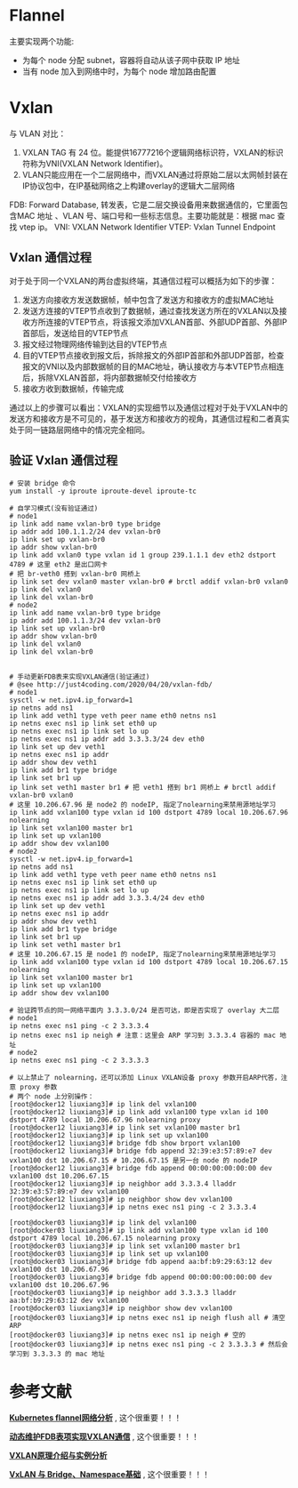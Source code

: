 

# Flannel
主要实现两个功能:
* 为每个 node 分配 subnet，容器将自动从该子网中获取 IP 地址
* 当有 node 加入到网络中时，为每个 node 增加路由配置


# Vxlan 
与 VLAN 对比：
1. VXLAN TAG 有 24 位。能提供16777216个逻辑网络标识符，VXLAN的标识符称为VNI(VXLAN Network Identifier)。
2. VLAN只能应用在一个二层网络中，而VXLAN通过将原始二层以太网帧封装在IP协议包中，在IP基础网络之上构建overlay的逻辑大二层网络


FDB: Forward Database, 转发表，它是二层交换设备用来数据通信的，它里面包含MAC 地址 、VLAN 号、端口号和一些标志信息。主要功能就是：根据 mac 查找 vtep ip。
VNI: VXLAN Network Identifier
VTEP: Vxlan Tunnel Endpoint


## Vxlan 通信过程
对于处于同一个VXLAN的两台虚拟终端，其通信过程可以概括为如下的步骤：
1. 发送方向接收方发送数据帧，帧中包含了发送方和接收方的虚拟MAC地址
2. 发送方连接的VTEP节点收到了数据帧，通过查找发送方所在的VXLAN以及接收方所连接的VTEP节点，将该报文添加VXLAN首部、外部UDP首部、外部IP首部后，发送给目的VTEP节点
3. 报文经过物理网络传输到达目的VTEP节点
4. 目的VTEP节点接收到报文后，拆除报文的外部IP首部和外部UDP首部，检查报文的VNI以及内部数据帧的目的MAC地址，确认接收方与本VTEP节点相连后，拆除VXLAN首部，将内部数据帧交付给接收方
5. 接收方收到数据帧，传输完成

通过以上的步骤可以看出：VXLAN的实现细节以及通信过程对于处于VXLAN中的发送方和接收方是不可见的，基于发送方和接收方的视角，其通信过程和二者真实处于同一链路层网络中的情况完全相同。

## 验证 Vxlan 通信过程

```shell
# 安装 bridge 命令
yum install -y iproute iproute-devel iproute-tc

# 自学习模式(没有验证通过)
# node1
ip link add name vxlan-br0 type bridge
ip addr add 100.1.1.2/24 dev vxlan-br0
ip link set up vxlan-br0
ip addr show vxlan-br0
ip link add vxlan0 type vxlan id 1 group 239.1.1.1 dev eth2 dstport 4789 # 这里 eth2 是出口网卡
# 把 br-veth0 搭到 vxlan-br0 网桥上
ip link set dev vxlan0 master vxlan-br0 # brctl addif vxlan-br0 vxlan0
ip link del vxlan0
ip link del vxlan-br0
# node2
ip link add name vxlan-br0 type bridge
ip addr add 100.1.1.3/24 dev vxlan-br0
ip link set up vxlan-br0
ip addr show vxlan-br0
ip link del vxlan0
ip link del vxlan-br0


# 手动更新FDB表来实现VXLAN通信(验证通过)
# @see http://just4coding.com/2020/04/20/vxlan-fdb/
# node1
sysctl -w net.ipv4.ip_forward=1
ip netns add ns1
ip link add veth1 type veth peer name eth0 netns ns1
ip netns exec ns1 ip link set eth0 up
ip netns exec ns1 ip link set lo up
ip netns exec ns1 ip addr add 3.3.3.3/24 dev eth0
ip link set up dev veth1
ip netns exec ns1 ip addr
ip addr show dev veth1
ip link add br1 type bridge
ip link set br1 up
ip link set veth1 master br1 # 把 veth1 搭到 br1 网桥上 # brctl addif vxlan-br0 vxlan0
# 这里 10.206.67.96 是 node2 的 nodeIP, 指定了nolearning来禁用源地址学习
ip link add vxlan100 type vxlan id 100 dstport 4789 local 10.206.67.96 nolearning
ip link set vxlan100 master br1
ip link set up vxlan100
ip addr show dev vxlan100
# node2
sysctl -w net.ipv4.ip_forward=1
ip netns add ns1
ip link add veth1 type veth peer name eth0 netns ns1
ip netns exec ns1 ip link set eth0 up
ip netns exec ns1 ip link set lo up
ip netns exec ns1 ip addr add 3.3.3.4/24 dev eth0
ip link set up dev veth1
ip netns exec ns1 ip addr
ip addr show dev veth1
ip link add br1 type bridge
ip link set br1 up
ip link set veth1 master br1
# 这里 10.206.67.15 是 node1 的 nodeIP, 指定了nolearning来禁用源地址学习
ip link add vxlan100 type vxlan id 100 dstport 4789 local 10.206.67.15 nolearning
ip link set vxlan100 master br1
ip link set up vxlan100
ip addr show dev vxlan100

# 验证跨节点的同一网络平面内 3.3.3.0/24 是否可达，即是否实现了 overlay 大二层
# node1
ip netns exec ns1 ping -c 2 3.3.3.4
ip netns exec ns1 ip neigh # 注意：这里会 ARP 学习到 3.3.3.4 容器的 mac 地址
# node2
ip netns exec ns1 ping -c 2 3.3.3.3

# 以上禁止了 nolearning，还可以添加 Linux VXLAN设备 proxy 参数开启ARP代答，注意 proxy 参数
# 两个 node 上分别操作：
[root@docker12 liuxiang3]# ip link del vxlan100
[root@docker12 liuxiang3]# ip link add vxlan100 type vxlan id 100 dstport 4789 local 10.206.67.96 nolearning proxy
[root@docker12 liuxiang3]# ip link set vxlan100 master br1
[root@docker12 liuxiang3]# ip link set up vxlan100
[root@docker12 liuxiang3]# bridge fdb show brport vxlan100
[root@docker12 liuxiang3]# bridge fdb append 32:39:e3:57:89:e7 dev vxlan100 dst 10.206.67.15 # 10.206.67.15 是另一台 node 的 nodeIP
[root@docker12 liuxiang3]# bridge fdb append 00:00:00:00:00:00 dev vxlan100 dst 10.206.67.15
[root@docker12 liuxiang3]# ip neighbor add 3.3.3.4 lladdr 32:39:e3:57:89:e7 dev vxlan100
[root@docker12 liuxiang3]# ip neighbor show dev vxlan100
[root@docker12 liuxiang3]# ip netns exec ns1 ping -c 2 3.3.3.4

[root@docker03 liuxiang3]# ip link del vxlan100
[root@docker03 liuxiang3]# ip link add vxlan100 type vxlan id 100 dstport 4789 local 10.206.67.15 nolearning proxy
[root@docker03 liuxiang3]# ip link set vxlan100 master br1
[root@docker03 liuxiang3]# ip link set up vxlan100
[root@docker03 liuxiang3]# bridge fdb append aa:bf:b9:29:63:12 dev vxlan100 dst 10.206.67.96
[root@docker03 liuxiang3]# bridge fdb append 00:00:00:00:00:00 dev vxlan100 dst 10.206.67.96
[root@docker03 liuxiang3]# ip neighbor add 3.3.3.3 lladdr aa:bf:b9:29:63:12 dev vxlan100
[root@docker03 liuxiang3]# ip neighbor show dev vxlan100
[root@docker03 liuxiang3]# ip netns exec ns1 ip neigh flush all # 清空 ARP
[root@docker03 liuxiang3]# ip netns exec ns1 ip neigh # 空的 
[root@docker03 liuxiang3]# ip netns exec ns1 ping -c 2 3.3.3.3 # 然后会学习到 3.3.3.3 的 mac 地址

```




# 参考文献
**[Kubernetes flannel网络分析](http://just4coding.com/2021/11/03/flannel/)** , 这个很重要！！！

**[动态维护FDB表项实现VXLAN通信](http://just4coding.com/2020/04/20/vxlan-fdb/)** , 这个很重要！！！

**[VXLAN原理介绍与实例分析](http://just4coding.com/2017/05/21/vxlan/)**

**[VxLAN 与 Bridge、Namespace基础](https://mp.weixin.qq.com/s/JYp36vfX8r0l7VlCGMK8kA)** , 这个很重要！！！
